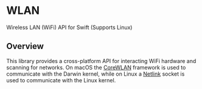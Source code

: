 # WLAN
Wireless LAN (WiFi) API for Swift (Supports Linux)

## Overview

This library provides a cross-platform API for interacting WiFi hardware and scanning for networks.
On macOS the [CoreWLAN](https://developer.apple.com/documentation/corewlan) framework is used to communicate with the Darwin kernel, while on Linux a [Netlink](https://en.wikipedia.org/wiki/Netlink) socket is used to communicate with the Linux kernel.
